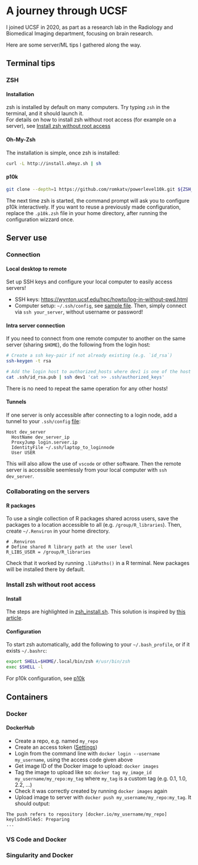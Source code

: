 # A journey through UCSF

I joined UCSF in 2020, as part as a research lab in the Radiology and Biomedical Imaging department, focusing on brain research.

Here are some server/ML tips I gathered along the way.

## Terminal tips

### ZSH
#### Installation
zsh is installed by default on many computers. Try typing `zsh` in the terminal, and it should launch it.  
For details on how to install zsh without root access (for example on a server), see [Install zsh without root access](#Install-zsh-without-root-access)
#### Oh-My-Zsh
The installation is simple, once zsh is installed:
```sh
curl -L http://install.ohmyz.sh | sh
```
#### p10k
```sh
git clone --depth=1 https://github.com/romkatv/powerlevel10k.git ${ZSH_CUSTOM:-$HOME/.oh-my-zsh/custom}/themes/powerlevel10k\n
```
The next time zsh is started, the command prompt will ask you to configure p10k interactively. If you want to reuse a previously made configuration, replace the `.p10k.zsh` file in your home directory, after running the configuration wizzard once.

## Server use

### Connection
#### Local desktop to remote
Set up SSH keys and configure your local computer to easily access servers!
* SSH keys: https://wynton.ucsf.edu/hpc/howto/log-in-without-pwd.html
* Computer setup: `~/.ssh/config`, see [sample file](local_ssh_config).
Then, simply connect via `ssh your_server`, without username or password!

#### Intra server connection
If you need to connect from one remote computer to another on the same server (sharing `$HOME`), do the following from the login host:
```sh
# Create a ssh key-pair if not already existing (e.g. `id_rsa`)
ssh-keygen -t rsa

# Add the login host to authorized_hosts where dev1 is one of the host you'd like to connect to.
cat .ssh/id_rsa.pub | ssh dev1 'cat >> .ssh/authorized_keys'
```
There is no need to repeat the same operation for any other hosts!

#### Tunnels
If one server is only accessible after connecting to a login node, add a tunnel to your `.ssh/config` [file](local_ssh_config):
```
Host dev_server
  HostName dev_server_ip
  ProxyJump login.server.ip
  IdentityFile ~/.ssh/laptop_to_loginnode
  User USER
```
This will also allow the use of `vscode` or other software. Then the remote server is accessible seemlessly from your local computer with `ssh dev_server`.

### Collaborating on the servers
#### R packages
To use a single collection of R packages shared across users, save the packages to a location accessible to all (e.g. `/group/R_libraries`). Then, create `~/.Renviron` in your home directory.
```
# .Renviron
# Define shared R library path at the user level
R_LIBS_USER = /group/R_libraries
```
Check that it worked by running `.libPaths()` in a R terminal. New packages will be installed there by default.


### Install zsh without root access
#### Install
The steps are highlighted in [zsh_install.sh](zsh_install.sh). This solution is inspired by [this article](https://www.drewsilcock.co.uk/compiling-zsh).

#### Configuration
To start zsh automatically, add the following to your `~/.bash_profile`, or if it exists `~/.bashrc`:
```sh
export SHELL=$HOME/.local/bin/zsh #/usr/bin/zsh
exec $SHELL -l
```
For p10k configuration, see [p10k](#p10k)


## Containers
### Docker
#### DockerHub
* Create a repo, e.g. named `my_repo`
* Create an access token ([Settings](https://hub.docker.com/settings/security))
* Login from the command line with `docker login --username my_username`, using the access code given above
* Get image ID of the Docker image to upload: `docker images`
* Tag the image to upload like so: `docker tag my_image_id my_username/my_repo:my_tag` where `my_tag` is a custom tag (e.g. 0.1, 1.0, 2.2, ...)
* Check it was correctly created by running `docker images` again
* Upload image to server with `docker push my_username/my_repo:my_tag`. It should output:
```
The push refers to repository [docker.io/my_username/my_repo]
keylsdn45l4e5: Preparing
...
```

### VS Code and Docker
### Singularity and Docker
